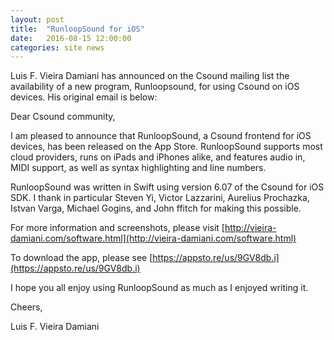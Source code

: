 ```yaml
---
layout: post
title:  "RunloopSound for iOS"
date:   2016-08-15 12:00:00
categories: site news 
---
```


Luis F. Vieira Damiani has announced on the Csound mailing list the availability of a new program, Runloopsound, for using Csound on iOS devices.  His original email is below:



Dear Csound community,

I am pleased to announce that RunloopSound, a Csound frontend for iOS devices, has been released on the App Store. RunloopSound supports most cloud providers, runs on iPads and iPhones alike, and features audio in, MIDI support, as well as syntax highlighting and line numbers.

RunloopSound was written in Swift using version 6.07 of the Csound for iOS SDK. I thank in particular Steven Yi, Victor Lazzarini, Aurelius Prochazka, Istvan Varga, Michael Gogins, and John ffitch for making this possible.

For more information and screenshots, please visit [http://vieira-damiani.com/software.html](http://vieira-damiani.com/software.html)

To download the app, please see [https://appsto.re/us/9GV8db.i](https://appsto.re/us/9GV8db.i)

I hope you all enjoy using RunloopSound as much as I enjoyed writing it.

Cheers,

Luis F. Vieira Damiani 
